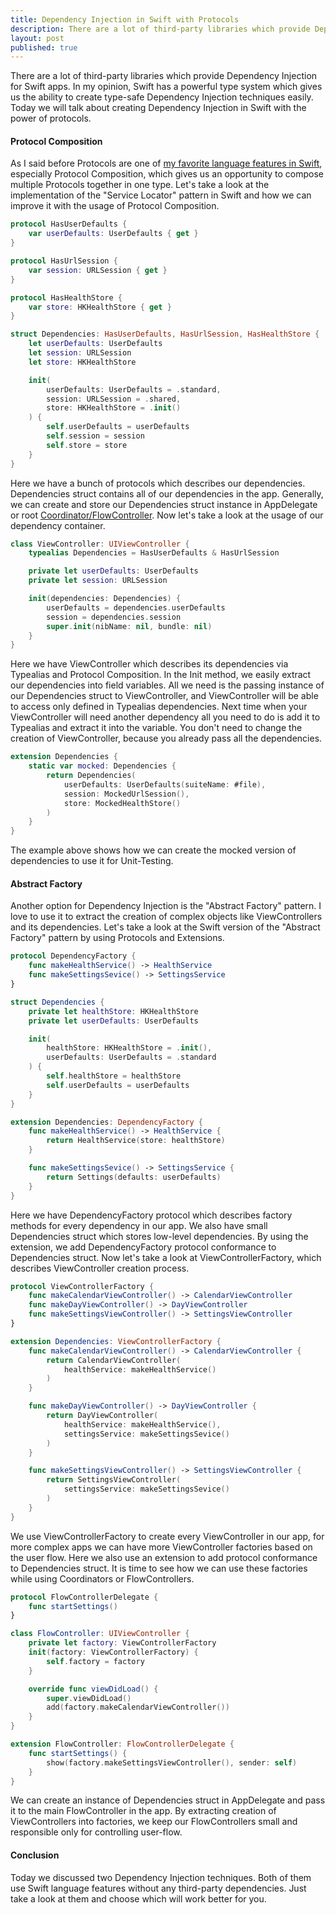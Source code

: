 ```yaml
---
title: Dependency Injection in Swift with Protocols
description: There are a lot of third-party libraries which provide Dependency Injection for Swift apps. In my opinion, Swift has a powerful type system which gives us the ability to create type-safe Dependency Injection techniques easily. Today we will talk about creating Dependency Injection in Swift with the power of protocols.
layout: post
published: true
---
```


There are a lot of third-party libraries which provide Dependency Injection for Swift apps. In my opinion, Swift has a powerful type system which gives us the ability to create type-safe Dependency Injection techniques easily. Today we will talk about creating Dependency Injection in Swift with the power of protocols.

#### Protocol Composition
As I said before Protocols are one of [my favorite language features in Swift](/2019/01/23/maintaining-state-in-view-controllers/), especially Protocol Composition, which gives us an opportunity to compose multiple Protocols together in one type. Let's take a look at the implementation of the "Service Locator" pattern in Swift and how we can improve it with the usage of Protocol Composition. 

```swift
protocol HasUserDefaults {
    var userDefaults: UserDefaults { get }
}

protocol HasUrlSession {
    var session: URLSession { get }
}

protocol HasHealthStore {
    var store: HKHealthStore { get }
}

struct Dependencies: HasUserDefaults, HasUrlSession, HasHealthStore {
    let userDefaults: UserDefaults
    let session: URLSession
    let store: HKHealthStore

    init(
        userDefaults: UserDefaults = .standard,
        session: URLSession = .shared,
        store: HKHealthStore = .init()
    ) {
        self.userDefaults = userDefaults
        self.session = session
        self.store = store
    }
}
```

Here we have a bunch of protocols which describes our dependencies. Dependencies struct contains all of our dependencies in the app. Generally, we can create and store our Dependencies struct instance in AppDelegate or root [Coordinator/FlowController](/2019/02/20/navigation-with-flow-controllers). Now let's take a look at the usage of our dependency container.

```swift
class ViewController: UIViewController {
    typealias Dependencies = HasUserDefaults & HasUrlSession

    private let userDefaults: UserDefaults
    private let session: URLSession

    init(dependencies: Dependencies) {
        userDefaults = dependencies.userDefaults
        session = dependencies.session
        super.init(nibName: nil, bundle: nil)
    }
}
```

Here we have ViewController which describes its dependencies via Typealias and Protocol Composition. In the Init method, we easily extract our dependencies into field variables. All we need is the passing instance of our Dependencies struct to ViewController, and ViewController will be able to access only defined in Typealias dependencies. Next time when your ViewController will need another dependency all you need to do is add it to Typealias and extract it into the variable. You don't need to change the creation of ViewController, because you already pass all the dependencies.

```swift
extension Dependencies {
    static var mocked: Dependencies {
        return Dependencies(
            userDefaults: UserDefaults(suiteName: #file),
            session: MockedUrlSession(),
            store: MockedHealthStore()
        )
    }
}
```

The example above shows how we can create the mocked version of dependencies to use it for Unit-Testing.

#### Abstract Factory
Another option for Dependency Injection is the "Abstract Factory" pattern. I love to use it to extract the creation of complex objects like ViewControllers and its dependencies. Let's take a look at the Swift version of the "Abstract Factory" pattern by using Protocols and Extensions.

```swift
protocol DependencyFactory {
    func makeHealthService() -> HealthService
    func makeSettingsSevice() -> SettingsService
}

struct Dependencies {
    private let healthStore: HKHealthStore
    private let userDefaults: UserDefaults

    init(
        healthStore: HKHealthStore = .init(),
        userDefaults: UserDefaults = .standard
    ) {
        self.healthStore = healthStore
        self.userDefaults = userDefaults
    }
}

extension Dependencies: DependencyFactory {
    func makeHealthService() -> HealthService {
        return HealthService(store: healthStore)
    }

    func makeSettingsSevice() -> SettingsService {
        return Settings(defaults: userDefaults)
    }
}
```

Here we have DependencyFactory protocol which describes factory methods for every dependency in our app. We also have small Dependencies struct which stores low-level dependencies. By using the extension, we add DependencyFactory protocol conformance to Dependencies struct. Now let's take a look at ViewControllerFactory, which describes ViewController creation process. 

```swift
protocol ViewControllerFactory {
    func makeCalendarViewController() -> CalendarViewController
    func makeDayViewController() -> DayViewController
    func makeSettingsViewController() -> SettingsViewController
}

extension Dependencies: ViewControllerFactory {
    func makeCalendarViewController() -> CalendarViewController {
        return CalendarViewController(
            healthService: makeHealthService()
        )
    }

    func makeDayViewController() -> DayViewController {
        return DayViewController(
            healthService: makeHealthService(),
            settingsService: makeSettingsSevice()
        )
    }

    func makeSettingsViewController() -> SettingsViewController {
        return SettingsViewController(
            settingsService: makeSettingsSevice()
        )
    }
}
```

We use ViewControllerFactory to create every ViewController in our app, for more complex apps we can have more ViewController factories based on the user flow. Here we also use an extension to add protocol conformance to Dependencies struct. It is time to see how we can use these factories while using Coordinators or FlowControllers.

```swift
protocol FlowControllerDelegate {
    func startSettings()
}

class FlowController: UIViewController {
    private let factory: ViewControllerFactory
    init(factory: ViewControllerFactory) {
        self.factory = factory
    }

    override func viewDidLoad() {
        super.viewDidLoad()
        add(factory.makeCalendarViewController())
    }
}

extension FlowController: FlowControllerDelegate {
    func startSettings() {
        show(factory.makeSettingsViewController(), sender: self)
    }
}
```

We can create an instance of Dependencies struct in AppDelegate and pass it to the main FlowController in the app. By extracting creation of ViewControllers into factories, we keep our FlowControllers small and responsible only for controlling user-flow.

#### Conclusion
Today we discussed two Dependency Injection techniques. Both of them use Swift language features without any third-party dependencies. Just take a look at them and choose which will work better for you.
